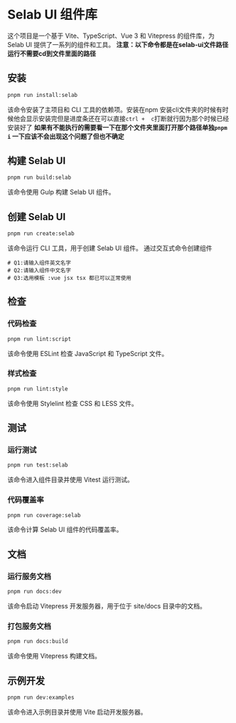 
# Selab UI 组件库

这个项目是一个基于 Vite、TypeScript、Vue 3 和 Vitepress 的组件库，为 Selab UI 提供了一系列的组件和工具。
**注意：以下命令都是在selab-ui文件路径运行不需要cd到文件里面的路径**
## 安装

```bash
pnpm run install:selab
```
该命令安装了主项目和 CLI 工具的依赖项。安装在npm 安装cli文件夹的时候有时候他会显示安装完但是进度条还在可以直接`ctrl +  c`打断就行因为那个时候已经安装好了
**如果有不能执行的需要看一下在那个文件夹里面打开那个路径单独`pnpm i` 一下应该不会出现这个问题了但也不确定**

## 构建 Selab UI
```bash
pnpm run build:selab
```
该命令使用 Gulp 构建 Selab UI 组件。

## 创建 Selab UI
```bash
pnpm run create:selab
```
该命令运行 CLI 工具，用于创建 Selab UI 组件。
通过交互式命令创建组件
``` 
# Q1:请输入组件英文名字
# Q2:请输入组件中文名字
# Q3:选用模板 :vue jsx tsx 都已可以正常使用
```

## 检查
### 代码检查
```bash
pnpm run lint:script
```
该命令使用 ESLint 检查 JavaScript 和 TypeScript 文件。

### 样式检查

```bash
pnpm run lint:style
```
该命令使用 Stylelint 检查 CSS 和 LESS 文件。

## 测试
### 运行测试
```bash
pnpm run test:selab
```
该命令进入组件目录并使用 Vitest 运行测试。

### 代码覆盖率
```bash
pnpm run coverage:selab
```
该命令计算 Selab UI 组件的代码覆盖率。

## 文档
### 运行服务文档
```bash
pnpm run docs:dev
```
该命令启动 Vitepress 开发服务器，用于位于 site/docs 目录中的文档。

### 打包服务文档
```bash
pnpm run docs:build
```
该命令使用 Vitepress 构建文档。

## 示例开发
```bash
pnpm run dev:examples
```
该命令进入示例目录并使用 Vite 启动开发服务器。
